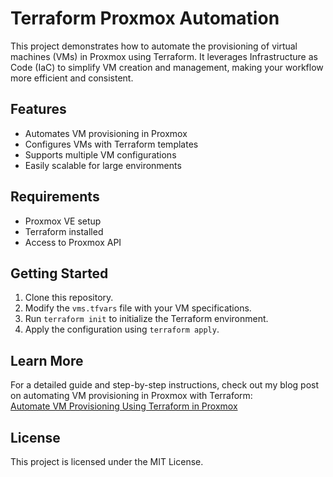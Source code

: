 # Terraform Proxmox Automation

This project demonstrates how to automate the provisioning of virtual machines (VMs) in Proxmox using Terraform. It leverages Infrastructure as Code (IaC) to simplify VM creation and management, making your workflow more efficient and consistent.

## Features
- Automates VM provisioning in Proxmox
- Configures VMs with Terraform templates
- Supports multiple VM configurations
- Easily scalable for large environments

## Requirements
- Proxmox VE setup
- Terraform installed
- Access to Proxmox API

## Getting Started
1. Clone this repository.
2. Modify the `vms.tfvars` file with your VM specifications.
3. Run `terraform init` to initialize the Terraform environment.
4. Apply the configuration using `terraform apply`.

## Learn More
For a detailed guide and step-by-step instructions, check out my blog post on automating VM provisioning in Proxmox with Terraform:  
[Automate VM Provisioning Using Terraform in Proxmox](phiptech.com/automate-vm-provisioning-using-terraform/)

## License
This project is licensed under the MIT License.
